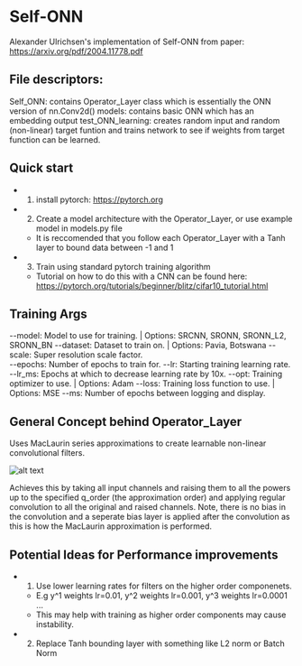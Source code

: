 # Self-ONN #

Alexander Ulrichsen's implementation of Self-ONN from paper: https://arxiv.org/pdf/2004.11778.pdf

## File descriptors: ##

Self_ONN:           contains Operator_Layer class which is essentially the ONN version of nn.Conv2d()
models:             contains basic ONN which has an embedding output
test_ONN_learning:  creates random input and random (non-linear) target funtion and trains network to see if weights from target function can be learned.

## Quick start ##

* 1) install pytorch: https://pytorch.org
* 2) Create a model architecture with the Operator_Layer, or use example model in models.py file
    * It is reccomended that you follow each Operator_Layer with a Tanh layer to bound data between -1 and 1
* 3) Train using standard pytorch training algorithm
    * Tutorial on how to do this with a CNN can be found here: https://pytorch.org/tutorials/beginner/blitz/cifar10_tutorial.html

## Training Args ###
 
--model:    Model to use for training.                          | Options: SRCNN, SRONN, SRONN_L2, SRONN_BN
--dataset:  Dataset to train on.                                | Options: Pavia, Botswana
--scale:    Super resolution scale factor.   
--epochs:   Number of epochs to train for.
--lr:       Starting training learning rate.
--lr_ms:    Epochs at which to decrease learning rate by 10x.
--opt:      Training optimizer to use.                          | Options: Adam
--loss:     Training loss function to use.                      | Options: MSE
--ms:       Number of epochs between logging and display.
   

## General Concept behind Operator_Layer ##

Uses MacLaurin series approximations to create learnable non-linear convolutional filters.

![alt text](https://github.com/aulrichsen/Self-ONN/blob/main/MacLaurin_Series.png?raw=true)

Achieves this by taking all input channels and raising them to all the powers up to the specified q_order (the approximation order) and applying regular convolution to all the original and raised channels. Note, there is no bias in the convolution and a seperate bias layer is applied after the convolution as this is how the MacLaurin approximation is performed.

## Potential Ideas for Performance improvements ##

* 1) Use lower learning rates for filters on the higher order componenets.
    * E.g y^1 weights lr=0.01, y^2 weights lr=0.001, y^3 weights lr=0.0001 ...
    * This may help with training as higher order components may cause instability.

* 2) Replace Tanh bounding layer with something like L2 norm or Batch Norm
